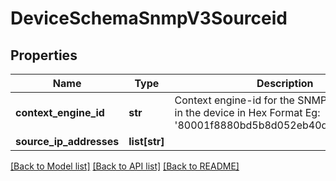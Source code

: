 # DeviceSchemaSnmpV3Sourceid

## Properties
Name | Type | Description | Notes
------------ | ------------- | ------------- | -------------
**context_engine_id** | **str** | Context engine-id for the SNMP agent running in the device in Hex Format Eg: &#39;80001f8880bd5b8d052eb40d6000000000&#39; | 
**source_ip_addresses** | **list[str]** |  | [optional] 

[[Back to Model list]](../README.md#documentation-for-models) [[Back to API list]](../README.md#documentation-for-api-endpoints) [[Back to README]](../README.md)


